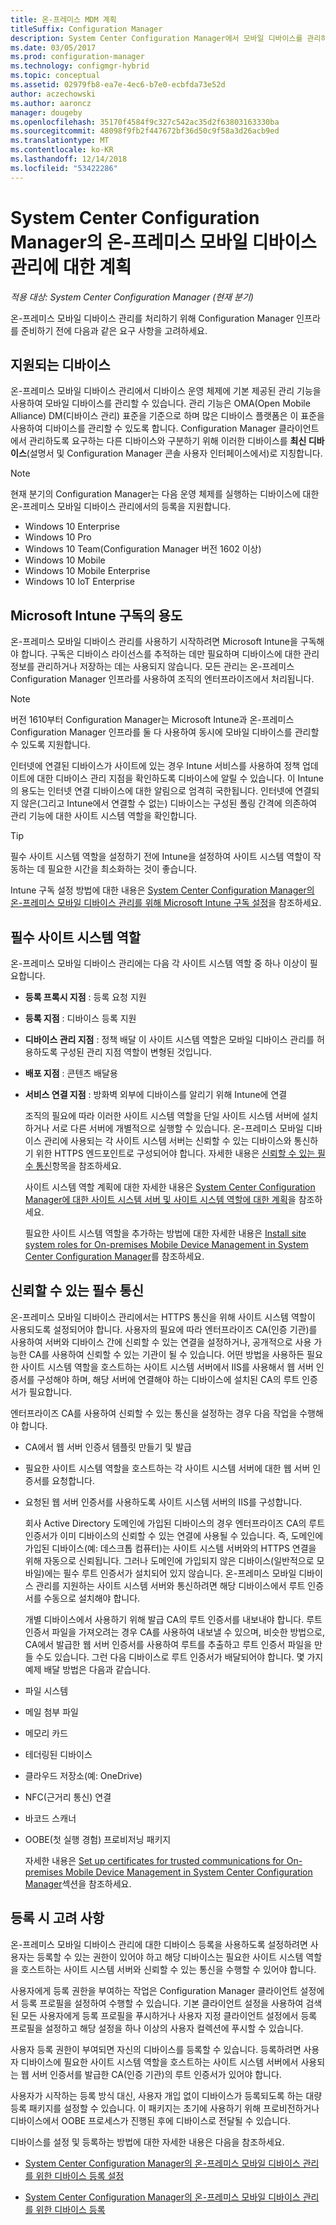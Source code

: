 ```yaml
---
title: 온-프레미스 MDM 계획
titleSuffix: Configuration Manager
description: System Center Configuration Manager에서 모바일 디바이스를 관리하기 위해 온-프레미스 모바일 디바이스 관리를 계획합니다.
ms.date: 03/05/2017
ms.prod: configuration-manager
ms.technology: configmgr-hybrid
ms.topic: conceptual
ms.assetid: 02979fb8-ea7e-4ec6-b7e0-ecbfda73e52d
author: aczechowski
ms.author: aaroncz
manager: dougeby
ms.openlocfilehash: 35170f4584f9c327c542ac35d2f63803163330ba
ms.sourcegitcommit: 48098f9fb2f447672bf36d50c9f58a3d26acb9ed
ms.translationtype: MT
ms.contentlocale: ko-KR
ms.lasthandoff: 12/14/2018
ms.locfileid: "53422286"
---
```

# <a name="plan-for-on-premises-mobile-device-management-in-system-center-configuration-manager"></a>System Center Configuration Manager의 온-프레미스 모바일 디바이스 관리에 대한 계획

*적용 대상: System Center Configuration Manager (현재 분기)*

온\-프레미스 모바일 디바이스 관리를 처리하기 위해 Configuration Manager 인프라를 준비하기 전에 다음과 같은 요구 사항을 고려하세요.

##  <a name="bkmk_devices"></a> 지원되는 디바이스  
 온-프레미스 모바일 디바이스 관리에서 디바이스 운영 체제에 기본 제공된 관리 기능을 사용하여 모바일 디바이스를 관리할 수 있습니다.  관리 기능은 OMA(Open Mobile Alliance) DM(디바이스 관리) 표준을 기준으로 하며 많은 디바이스 플랫폼은 이 표준을 사용하여 디바이스를 관리할 수 있도록 합니다.  Configuration Manager 클라이언트에서 관리하도록 요구하는 다른 디바이스와 구분하기 위해 이러한 디바이스를 **최신 디바이스**(설명서 및 Configuration Manager 콘솔 사용자 인터페이스에서)로 지칭합니다.  

 > [!NOTE]  
>  현재 분기의 Configuration Manager는 다음 운영 체제를 실행하는 디바이스에 대한 온-프레미스 모바일 디바이스 관리에서의 등록을 지원합니다.  
>   
> -  Windows 10 Enterprise  
> -   Windows 10 Pro  
> -   Windows 10 Team\(Configuration Manager 버전 1602 이상\)  
> -   Windows 10 Mobile  
> -   Windows 10 Mobile Enterprise
> -   Windows 10 IoT Enterprise   

##  <a name="bkmk_intune"></a> Microsoft Intune 구독의 용도  
 온\-프레미스 모바일 디바이스 관리를 사용하기 시작하려면 Microsoft Intune을 구독해야 합니다. 구독은 디바이스 라이선스를 추적하는 데만 필요하며 디바이스에 대한 관리 정보를 관리하거나 저장하는 데는 사용되지 않습니다. 모든 관리는 온-프레미스 Configuration Manager 인프라를 사용하여 조직의 엔터프라이즈에서 처리됩니다.  

 > [!NOTE]  
 > 버전 1610부터 Configuration Manager는 Microsoft Intune과 온-프레미스 Configuration Manager 인프라를 둘 다 사용하여 동시에 모바일 디바이스를 관리할 수 있도록 지원합니다.   

 인터넷에 연결된 디바이스가 사이트에 있는 경우 Intune 서비스를 사용하여 정책 업데이트에 대한 디바이스 관리 지점을 확인하도록 디바이스에 알릴 수 있습니다. 이 Intune의 용도는 인터넷 연결 디바이스에 대한 알림으로 엄격히 국한됩니다. 인터넷에 연결되지 않은(그리고 Intune에서 연결할 수 없는) 디바이스는 구성된 폴링 간격에 의존하여 관리 기능에 대한 사이트 시스템 역할을 확인합니다.  

> [!TIP]  
>  필수 사이트 시스템 역할을 설정하기 전에 Intune을 설정하여 사이트 시스템 역할이 작동하는 데 필요한 시간을 최소화하는 것이 좋습니다.  

 Intune 구독 설정 방법에 대한 내용은 [System Center Configuration Manager의 온-프레미스 모바일 디바이스 관리를 위해 Microsoft Intune 구독 설정](../../mdm/get-started/set-up-intune-subscription-on-premises-mdm.md)을 참조하세요.  

##  <a name="bkmk_roles"></a> 필수 사이트 시스템 역할  
 온\-프레미스 모바일 디바이스 관리에는 다음 각 사이트 시스템 역할 중 하나 이상이 필요합니다.  

- **등록 프록시 지점** : 등록 요청 지원  

- **등록 지점** : 디바이스 등록 지원  

- **디바이스 관리 지점** : 정책 배달 이 사이트 시스템 역할은 모바일 디바이스 관리를 허용하도록 구성된 관리 지점 역할이 변형된 것입니다.  

- **배포 지점** : 콘텐츠 배달용  

- **서비스 연결 지점** : 방화벽 외부에 디바이스를 알리기 위해 Intune에 연결  

  조직의 필요에 따라 이러한 사이트 시스템 역할을 단일 사이트 시스템 서버에 설치하거나 서로 다른 서버에 개별적으로 실행할 수 있습니다. 온\-프레미스 모바일 디바이스 관리에 사용되는 각 사이트 시스템 서버는 신뢰할 수 있는 디바이스와 통신하기 위한 HTTPS 엔드포인트로 구성되어야 합니다. 자세한 내용은 [신뢰할 수 있는 필수 통신](#bkmk_trustedComs)항목을 참조하세요.  

  사이트 시스템 역할 계획에 대한 자세한 내용은 [System Center Configuration Manager에 대한 사이트 시스템 서버 및 사이트 시스템 역할에 대한 계획](../../core/plan-design/hierarchy/plan-for-site-system-servers-and-site-system-roles.md)을 참조하세요.  

  필요한 사이트 시스템 역할을 추가하는 방법에 대한 자세한 내용은 [Install site system roles for On-premises Mobile Device Management in System Center Configuration Manager](../../mdm/get-started/install-site-system-roles-for-on-premises-mdm.md)를 참조하세요.  

##  <a name="bkmk_trustedComs"></a> 신뢰할 수 있는 필수 통신  
 온\-프레미스 모바일 디바이스 관리에서는 HTTPS 통신을 위해 사이트 시스템 역할이 사용되도록 설정되어야 합니다. 사용자의 필요에 따라 엔터프라이즈 CA(인증 기관)를 사용하여 서버와 디바이스 간에 신뢰할 수 있는 연결을 설정하거나, 공개적으로 사용 가능한 CA를 사용하여 신뢰할 수 있는 기관이 될 수 있습니다.  어떤 방법을 사용하든 필요한 사이트 시스템 역할을 호스트하는 사이트 시스템 서버에서 IIS를 사용해서 웹 서버 인증서를 구성해야 하며, 해당 서버에 연결해야 하는 디바이스에 설치된 CA의 루트 인증서가 필요합니다.  

 엔터프라이즈 CA를 사용하여 신뢰할 수 있는 통신을 설정하는 경우 다음 작업을 수행해야 합니다.  

- CA에서 웹 서버 인증서 템플릿 만들기 및 발급  

- 필요한 사이트 시스템 역할을 호스트하는 각 사이트 시스템 서버에 대한 웹 서버 인증서를 요청합니다.  

- 요청된 웹 서버 인증서를 사용하도록 사이트 시스템 서버의 IIS를 구성합니다.  

  회사 Active Directory 도메인에 가입된 디바이스의 경우 엔터프라이즈 CA의 루트 인증서가 이미 디바이스의 신뢰할 수 있는 연결에 사용될 수 있습니다. 즉, 도메인에 가입된 디바이스(예: 데스크톱 컴퓨터)는 사이트 시스템 서버와의 HTTPS 연결을 위해 자동으로 신뢰됩니다. 그러나 도메인에 가입되지 않은 디바이스(일반적으로 모바일)에는 필수 루트 인증서가 설치되어 있지 않습니다. 온\-프레미스 모바일 디바이스 관리를 지원하는 사이트 시스템 서버와 통신하려면 해당 디바이스에서 루트 인증서를 수동으로 설치해야 합니다.  

  개별 디바이스에서 사용하기 위해 발급 CA의 루트 인증서를 내보내야 합니다. 루트 인증서 파일을 가져오려는 경우 CA를 사용하여 내보낼 수 있으며, 비슷한 방법으로, CA에서 발급한 웹 서버 인증서를 사용하여 루트를 추출하고 루트 인증서 파일을 만들 수도 있습니다.   그런 다음 디바이스로 루트 인증서가 배달되어야 합니다.  몇 가지 예제 배달 방법은 다음과 같습니다.  

- 파일 시스템  

- 메일 첨부 파일  

- 메모리 카드  

- 테더링된 디바이스  

- 클라우드 저장소(예: OneDrive)  

- NFC(근거리 통신) 연결  

- 바코드 스캐너  

- OOBE(첫 실행 경험) 프로비저닝 패키지  

  자세한 내용은 [Set up certificates for trusted communications for On-premises Mobile Device Management in System Center Configuration Manager](../../mdm/get-started/set-up-certificates-on-premises-mdm.md)섹션을 참조하세요.  

##  <a name="bkmk_enrollment"></a> 등록 시 고려 사항  
 온\-프레미스 모바일 디바이스 관리에 대한 디바이스 등록을 사용하도록 설정하려면 사용자는 등록할 수 있는 권한이 있어야 하고 해당 디바이스는 필요한 사이트 시스템 역할을 호스트하는 사이트 시스템 서버와 신뢰할 수 있는 통신을 수행할 수 있어야 합니다.  

 사용자에게 등록 권한을 부여하는 작업은 Configuration Manager 클라이언트 설정에서 등록 프로필을 설정하여 수행할 수 있습니다. 기본 클라이언트 설정을 사용하여 검색된 모든 사용자에게 등록 프로필을 푸시하거나 사용자 지정 클라이언트 설정에서 등록 프로필을 설정하고 해당 설정을 하나 이상의 사용자 컬렉션에 푸시할 수 있습니다.  

 사용자 등록 권한이 부여되면 자신의 디바이스를 등록할 수 있습니다. 등록하려면 사용자 디바이스에 필요한 사이트 시스템 역할을 호스트하는 사이트 시스템 서버에서 사용되는 웹 서버 인증서를 발급한 CA(인증 기관)의 루트 인증서가 있어야 합니다.  

 사용자가 시작하는 등록 방식 대신, 사용자 개입 없이 디바이스가 등록되도록 하는 대량 등록 패키지를 설정할 수 있습니다. 이 패키지는 초기에 사용하기 위해 프로비전하거나 디바이스에서 OOBE 프로세스가 진행된 후에 디바이스로 전달될 수 있습니다.  

 디바이스를 설정 및 등록하는 방법에 대한 자세한 내용은 다음을 참조하세요.  

-   [System Center Configuration Manager의 온-프레미스 모바일 디바이스 관리를 위한 디바이스 등록 설정](../../mdm/get-started/set-up-device-enrollment-on-premises-mdm.md)  

-   [System Center Configuration Manager의 온-프레미스 모바일 디바이스 관리를 위한 디바이스 등록](../../mdm/deploy-use/enroll-devices-on-premises-mdm.md)  
